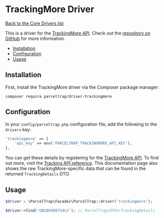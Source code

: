 # TrackingMore Driver

[Back to the Core Drivers list](./#core-drivers)

This is a driver for the [TrackingMore API](https://trackingmore.com). Check out
the [repository on GitHub](https://github.com/parceltrap/driver-trackingmore) for more information.

- [Installation](driver-trackingmore.md#installation)
- [Configuration](driver-trackingmore.md#configuration)
- [Usage](driver-trackingmore.md#usage)

## Installation

First, install the TrackingMore driver via the Composer package manager:

```shell
composer require parceltrap/driver-trackingmore
```

## Configuration

In your `config/parceltrap.php` configuration file, add the following to the `drivers` key:

```php
'trackingmore' => [
    'api_key' => env('PARCELTRAP_TRACKINGMORE_API_KEY'),
],
```

You can get these details by registering for the [TrackingMore API](https://admin.trackingmore.com/developer/apikey). To
find out more, visit the [Tracking API reference](https://trackingmore.com/v3/api-index.html?language=CURL#get-results).
This documentation page also shows the raw TrackingMore-specific data that can be found in the
returned `TrackingDetails` DTO.

## Usage

```php
$driver = \ParcelTrap\Facades\ParcelTrap::driver('trackingmore');

$driver->find('UB209300714LV'); // ParcelTrap\DTOs\TrackingDetails
```
